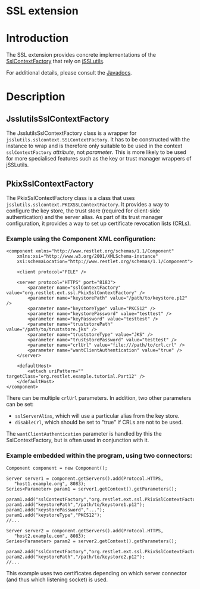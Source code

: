 SSL extension
=============

Introduction
============

The SSL extension provides concrete implementations of the
[SslContextFactory](http://restlet.org/learn/javadocs/2.1/jse/engine/org/restlet/engine/security/SslContextFactory.html)
that rely on
[jSSLutils](http://code.google.com/p/jsslutils/).

For additional details, please consult the
[Javadocs](http://restlet.org/learn/javadocs/2.1/jse/ext/org/restlet/ext/ssl/package-summary.html).

Description
===========

JsslutilsSslContextFactory
--------------------------

The JsslutilsSslContextFactory class is a wrapper for
`jsslutils.sslcontext.SSLContextFactory`. It has to be constructed with
the instance to wrap and is therefore only suitable to be used in the
context `sslContextFactory` *attribute*, not *parameter*. This is more
likely to be used for more specialised features such as the key or trust
manager wrappers of jSSLutils.

PkixSslContextFactory
---------------------

The PkixSslContextFactory class is a class that uses
`jsslutils.sslcontext.PKIXSSLContextFactory`. It provides a way to
configure the key store, the trust store (required for client-side
authentication) and the server alias. As part of its trust manager
configuration, it provides a way to set up certificate revocation lists
(CRLs).

### Example using the Component XML configuration:

    <component xmlns="http://www.restlet.org/schemas/1.1/Component"
        xmlns:xsi="http://www.w3.org/2001/XMLSchema-instance"
        xsi:schemaLocation="http://www.restlet.org/schemas/1.1/Component">

        <client protocol="FILE" />

        <server protocol="HTTPS" port="8183">
            <parameter name="sslContextFactory" value="org.restlet.ext.ssl.PkixSslContextFactory" />
            <parameter name="keystorePath" value="/path/to/keystore.p12" />
            <parameter name="keystoreType" value="PKCS12" />
            <parameter name="keystorePassword" value="testtest" />
            <parameter name="keyPassword" value="testtest" />
            <parameter name="truststorePath" value="/path/to/truststore.jks" />
            <parameter name="truststoreType" value="JKS" />
            <parameter name="truststorePassword" value="testtest" />
            <parameter name="crlUrl" value="file:///path/to/crl.crl" />
            <parameter name="wantClientAuthentication" value="true" />
        </server>

        <defaultHost>
            <attach uriPattern="" targetClass="org.restlet.example.tutorial.Part12" />
        </defaultHost>
    </component>

There can be multiple `crlUrl` parameters. In addition, two other
parameters can be set:

-   `sslServerAlias`, which will use a particular alias from the key
    store.
-   `disableCrl`, which should be set to "true" if CRLs are not to be
    used.

The `wantClientAuthentication` parameter is handled by this the
SslContextFactory, but is often used in conjunction with it.

### Example embedded within the program, using two connectors:

    Component component = new Component();

    Server server1 = component.getServers().add(Protocol.HTTPS, 
       "host1.example.org", 8083);
    Series<Parameter> param1 = server1.getContext().getParameters();
     
    param1.add("sslContextFactory","org.restlet.ext.ssl.PkixSslContextFactory");
    param1.add("keystorePath","/path/to/keystore1.p12");
    param1.add("keystorePassword","...");
    param1.add("keystoreType","PKCS12");
    //...

    Server server2 = component.getServers().add(Protocol.HTTPS, 
       "host2.example.com", 8083);
    Series<Parameter> param2 = server2.getContext().getParameters();
     
    param2.add("sslContextFactory","org.restlet.ext.ssl.PkixSslContextFactory");
    param2.add("keystorePath","/path/to/keystore2.p12");
    //...

This example uses two certificates depending on which server connector
(and thus which listening socket) is used.

